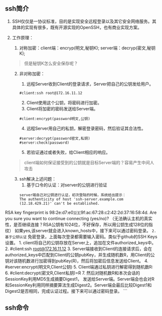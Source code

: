 

## ssh简介

1. SSH仅仅是一协议标准，目的是实现安全远程登录以及其它安全网络服务。其具体的实现有很多，既有开源实现的OpenSSH，也有商业实现方案。
2. 工作原理：
	1. 对称加密：client端：encryp(明文,秘钥K); server端：decryp(密文,秘钥K);
	
	  > 但是秘钥K怎么安全保存呢？
	
	2. 非对称加密：
	
		1. 远程Server收到Client的登录请求，Server把自己的公钥发给用户。
		```
		#client:ssh root@172.16.11.12
		```
		2. Client使用这个公钥，将密码进行加密。
		3. Client将加密的密码发送给Server端。
		```
		#client:encrypt(password明文,公钥)
		```
		4. 远程Server用自己的私钥，解密登录密码，然后验证其合法性。
		```
		#server:decrypt(password密文,私钥)
		#server:check(password)
		```
		5. 若验证通过或者失败，给Client相应的响应。
	 > client端如何保证接受到的公钥就是目标Server端的？容易产生中间人攻击
	3. ssh解决上述问题：
		1. 基于口令的认证：对server的公钥进行验证
		```
		server端自己对公钥进行认证，初次登陆的时候，系统给出提示：
		The authenticity of host 'ssh-server.example.com (12.18.429.21)' can't be established.
RSA key fingerprint is 98:2e:d7:e0:de:9f:ac:67:28:c2:42:2d:37:16:58:4d.
Are you sure you want to continue connecting (yes/no)?
（无法确认主机的真实性，是否继续连接？RSA公钥有1024位，不好保存，所以用公钥生成128位的指纹）
		如果yes,该server就会进入known_hosts中，接下来可以通过密码登录。
		```
		2. 基于公钥认证
		```
		免密登录，上面每次登录都需要输入密码。类似于github的SSH Keys设置。
			1. client将自己的公钥存放在Server上，追加在文件authorized_keys中。
			2. #client:ssh root@172.16.11.12
			3. Server端接收到Client的连接请求后，会在authorized_keys中匹配到Client的公钥pubKey，并生成随机数R，用Client的公钥对该随机数进行加密得到pubKey(R)，然后将加密后信息发送给Client。
			4. #server:encrypt(明文R,Client公钥)
			5. Client端通过私钥进行解密得到随机数R:
			6. #client:decrypt(密文R,Client私钥)=R
			7. 然后对随机数R和本次会话的SessionKey利用MD5生成摘要Digest1，	发送给Server端。Server端会也会对R和SessionKey利用同样摘要算法生成Digest2。Server端会最后比较Digest1和Digest2是否相同，完成认证过程。接下来可以通过密码登录。
		```
## ssh命令



